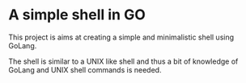 # A simple shell in GO

This project is aims at creating a simple and minimalistic shell using GoLang.

The shell is similar to a UNIX like shell and thus a bit of knowledge of GoLang and UNIX shell commands is needed.



